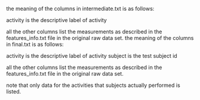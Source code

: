 the meaning of the columns in intermediate.txt is as follows:

activity is the	descriptive label of activity

all the other columns list the measurements as described in the features_info.txt file in the original raw data set.
the meaning of the columns in final.txt is as follows:

activity is the 	descriptive label of activity
subject is the	test subject id

all the other columns list the measurements as described in the features_info.txt file in the original raw data set.

note that only data for the activities that subjects actually performed is listed.
